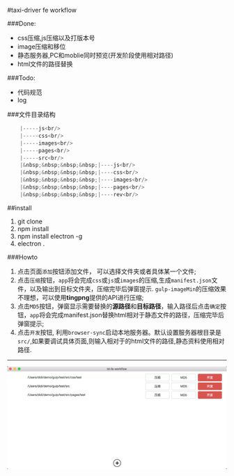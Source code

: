 #taxi-driver fe workflow

###Done:

* css压缩,js压缩以及打版本号
* image压缩和移位
* 静态服务器,PC和moblie同时预览(开发阶段使用相对路径)
* html文件的路径替换

###Todo:


* 代码规范
* log


###文件目录结构

```javascript
    |-----js<br/>
    |-----css<br/>
    |-----images<br/>
    |-----pages<br/>
    |-----src<br/>
    |&nbsp;&nbsp;&nbsp;&nbsp;|----js<br/>
    |&nbsp;&nbsp;&nbsp;&nbsp;|----css<br/>
    |&nbsp;&nbsp;&nbsp;&nbsp;|----images<br/>
    |&nbsp;&nbsp;&nbsp;&nbsp;|----pages<br/>
    |&nbsp;&nbsp;&nbsp;&nbsp;|----rev<br/>
```

##install

1. git clone  
2. npm install
3. npm install electron -g
4. electron .


###Howto

1. 点击页面`添加`按钮添加文件， 可以选择文件夹或者具体某一个文件;
2. 点击`压缩`按钮，`app`将会完成`css`或`js`或`images`的压缩,生成`manifest.json`文件，以及输出到目标文件夹，压缩完毕后弹窗提示.
`gulp-imageMin`的压缩效果不理想，可以使用**tingpng**提供的API进行压缩;
3. 点击`MD5`按钮，弹窗显示需要替换的**源路径**和**目标路径**，输入路径后点击`确定`按钮，`app`将会完成manifest.json替换html相对于静态文件的路径，压缩完毕后弹窗提示;
4. 点击`开发`按钮, 利用`browser-sync`启动本地服务器。默认设置服务器根目录是`src/`,如果要调试具体页面,则输入相对于的html文件的路径,静态资料使用相对路径.

---

![uiDemo](https://github.com/CommanderXL/td-feworkflow/raw/master/images/ui.png)